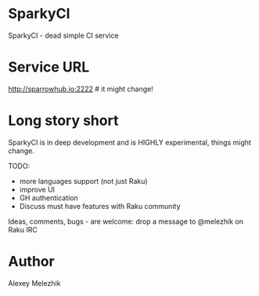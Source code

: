 # SparkyCI

SparkyCI - dead simple CI service

# Service URL

http://sparrowhub.io:2222 # it might change!

# Long story short

SparkyCI is in deep development and is HIGHLY experimental, things might change.

TODO:

- more languages support (not just Raku)
- improve UI
- GH authentication
- Discuss must have features with Raku community

Ideas, comments, bugs - are welcome: drop a message to @melezhik on Raku IRC

# Author

Alexey Melezhik

